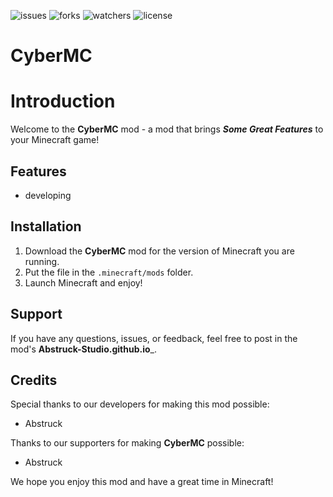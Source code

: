 ![issues](https://img.shields.io/github/issues/Abstruck-Studio/CyberMC?style=for-the-badge) 
![forks](https://img.shields.io/github/forks/Abstruck-Studio/CyberMC?style=for-the-badge)
![watchers](https://img.shields.io/github/watchers/Abstruck-Studio/CyberMC?style=for-the-badge)
![license](https://img.shields.io/github/license/Abstruck-Studio/CyberMC?style=for-the-badge)
# CyberMC

# Introduction

Welcome to the __CyberMC__ mod - a mod that brings ___Some Great Features___ to your Minecraft game!



## Features 

- developing

## Installation 

1. Download the __CyberMC__ mod for the version of Minecraft you are running.
2. Put the file in the `.minecraft/mods` folder.
3. Launch Minecraft and enjoy!

## Support

If you have any questions, issues, or feedback, feel free to post in the mod's __Abstruck-Studio.github.io___.

## Credits

Special thanks to our developers for making this mod possible:

- Abstruck

Thanks to our supporters for making __CyberMC__ possible:

- Abstruck

We hope you enjoy this mod and have a great time in Minecraft!
